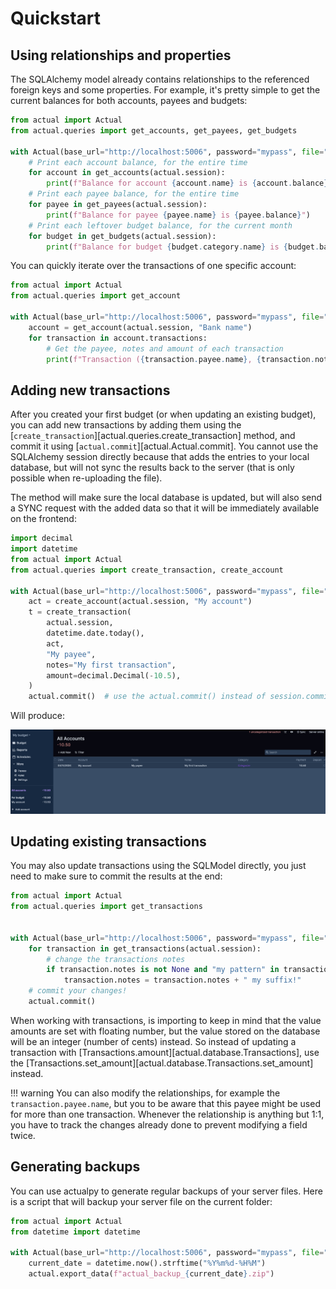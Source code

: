 # Quickstart

## Using relationships and properties

The SQLAlchemy model already contains relationships to the referenced foreign keys and some properties. For example,
it's pretty simple to get the current balances for both accounts, payees and budgets:

```python
from actual import Actual
from actual.queries import get_accounts, get_payees, get_budgets

with Actual(base_url="http://localhost:5006", password="mypass", file="My budget") as actual:
    # Print each account balance, for the entire time
    for account in get_accounts(actual.session):
        print(f"Balance for account {account.name} is {account.balance}")
    # Print each payee balance, for the entire time
    for payee in get_payees(actual.session):
        print(f"Balance for payee {payee.name} is {payee.balance}")
    # Print each leftover budget balance, for the current month
    for budget in get_budgets(actual.session):
        print(f"Balance for budget {budget.category.name} is {budget.balance}")
```

You can quickly iterate over the transactions of one specific account:

```python
from actual import Actual
from actual.queries import get_account

with Actual(base_url="http://localhost:5006", password="mypass", file="My budget") as actual:
    account = get_account(actual.session, "Bank name")
    for transaction in account.transactions:
        # Get the payee, notes and amount of each transaction
        print(f"Transaction ({transaction.payee.name}, {transaction.notes}) has a value of {transaction.get_amount()}")
```

## Adding new transactions

After you created your first budget (or when updating an existing budget), you can add new transactions by adding them
using the [`create_transaction`][actual.queries.create_transaction] method, and commit it using
[`actual.commit`][actual.Actual.commit]. You cannot use the SQLAlchemy session directly because that adds the entries
to your  local database, but will not sync the results back to the server (that is only possible when re-uploading the
file).

The method will make sure the local database is updated, but will also send a SYNC request with the added data so that
it will be immediately available on the frontend:

```python
import decimal
import datetime
from actual import Actual
from actual.queries import create_transaction, create_account

with Actual(base_url="http://localhost:5006", password="mypass", file="My budget") as actual:
    act = create_account(actual.session, "My account")
    t = create_transaction(
        actual.session,
        datetime.date.today(),
        act,
        "My payee",
        notes="My first transaction",
        amount=decimal.Decimal(-10.5),
    )
    actual.commit()  # use the actual.commit() instead of session.commit()!
```

Will produce:

![added-transaction](./static/added-transaction.png?raw=true)

## Updating existing transactions

You may also update transactions using the SQLModel directly, you just need to make sure to commit the results at the
end:

```python
from actual import Actual
from actual.queries import get_transactions


with Actual(base_url="http://localhost:5006", password="mypass", file="My budget") as actual:
    for transaction in get_transactions(actual.session):
        # change the transactions notes
        if transaction.notes is not None and "my pattern" in transaction.notes:
            transaction.notes = transaction.notes + " my suffix!"
    # commit your changes!
    actual.commit()

```

When working with transactions, is importing to keep in mind that the value amounts are set with floating number,
but the value stored on the database will be an integer (number of cents) instead. So instead of updating a
transaction with [Transactions.amount][actual.database.Transactions], use the
[Transactions.set_amount][actual.database.Transactions.set_amount] instead.

!!! warning
    You can also modify the relationships, for example the `transaction.payee.name`, but you to be aware that
    this payee might be used for more than one transaction. Whenever the relationship is anything but 1:1, you have to
    track the changes already done to prevent modifying a field twice.

## Generating backups

You can use actualpy to generate regular backups of your server files. Here is a script that will backup your server
file on the current folder:

```python
from actual import Actual
from datetime import datetime

with Actual(base_url="http://localhost:5006", password="mypass", file="My budget") as actual:
    current_date = datetime.now().strftime("%Y%m%d-%H%M")
    actual.export_data(f"actual_backup_{current_date}.zip")
```
